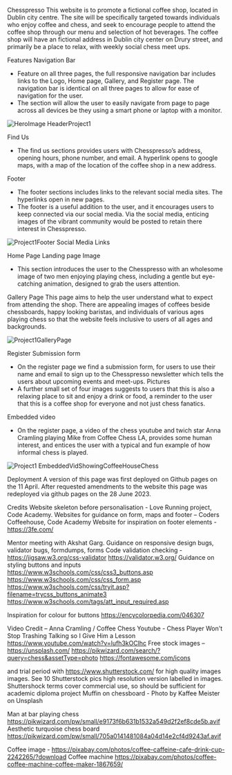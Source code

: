 Chesspresso
This website is to promote a fictional coffee shop, located in Dublin city centre.
The site will be specifically targeted towards individuals who enjoy coffee and chess, and seek to encourage people to attend the coffee shop through our menu and selection of hot beverages. The coffee shop will have an fictional address in Dublin city center on Drury street, and primarily be a place to relax, with weekly social chess meet ups.

Features
Navigation Bar
-	Feature on all three pages, the full responsive navigation bar includes links to the Logo, Home page, Gallery, and Register page. The navigation bar is identical on all three pages to allow for ease of navigation for the user.
-	The section will allow the user to easily navigate from page to page across all devices be they using a smart phone or laptop with a monitor.

![HeroImage HeaderProject1](https://github.com/StephenPhilipOFlynn/project1/assets/124165807/063aef1e-b50d-4e24-b2be-2fed00bae434)


Find Us
-	The find us sections provides users with Chesspresso’s address, opening hours, phone number, and email. A hyperlink opens to google maps, with a map of the location of the coffee shop in a new address.

Footer
-	The footer sections includes links to the relevant social media sites. The hyperlinks open in new pages.
-	The footer is a useful addition to the user, and it encourages users to keep connected via our social media. Via the social media, enticing images of the vibrant community would be posted to retain there interest in Chesspresso.

![Project1Footer Social Media Links](https://github.com/StephenPhilipOFlynn/project1/assets/124165807/b9b79eab-f89e-49d2-96e1-53c7cd9762f8)

Home Page
Landing page Image
-	This section introduces the user to the Chesspresso with an wholesome image of two men enjoying playing chess, including a gentle but eye-catching animation, designed to grab the users attention.

Gallery Page
This page aims to help the user understand what to expect from attending the shop. There are appealing images of coffees beside chessboards, happy looking baristas, and individuals of various ages playing chess so that the website feels inclusive to users of all ages and backgrounds. 

![Project1GalleryPage](https://github.com/StephenPhilipOFlynn/project1/assets/124165807/3834900c-4f93-4ea3-a33e-04a496db4d27)

Register
Submission form
-	On the register page we find a submission form, for users to use their name and email to sign up to the Chesspresso newsletter which tells the users about upcoming events and meet-ups.
Pictures
-	A further small set of four images suggests to users that this is also a relaxing place to sit and enjoy a drink or food, a reminder to the user that this is a coffee shop for everyone and not just chess fanatics.

Embedded video
-	On the register page, a video of the chess youtube and twich star Anna Cramling playing Mike from Coffee Chess LA, provides some human interest, and entices the user with a typical and fun example of how informal chess is played.

![Project1 EmbeddedVidShowingCoffeeHouseChess](https://github.com/StephenPhilipOFlynn/project1/assets/124165807/0bba6a0b-58ec-446c-9e58-590fdfbb5580)

Deployment
A version of this page was first deployed on Github pages on the 11 April. After requested amendments to the website this page was redeployed via github pages on the 28 June 2023.


Credits
Website skeleton before personalisation - Love Running project, Code Academy.
Websites for guidance on form, maps and footer – Coders Coffeehouse, Code Academy
Website for inspiration on footer elements - https://3fe.com/

Mentor meeting with Akshat Garg. Guidance on responsive design bugs, validator bugs, formdumps, forms
Code validation checking -
https://jigsaw.w3.org/css-validator
https://validator.w3.org/
Guidance on styling buttons and inputs
https://www.w3schools.com/css/css3_buttons.asp
https://www.w3schools.com/css/css_form.asp
https://www.w3schools.com/css/tryit.asp?filename=trycss_buttons_animate3
https://www.w3schools.com/tags/att_input_required.asp

Inspiration for colour for buttons
https://encycolorpedia.com/046307

Video Credit – Anna Cramling / Coffee Chess Youtube - Chess Player Won't Stop Trashing Talking so I Give Him a Lesson 
https://www.youtube.com/watch?v=lufh3kOClhc
Free stock images – 
https://unsplash.com/
https://pikwizard.com/search/?query=chess&assetType=photo
https://fontawesome.com/icons

and trial period with 
https://www.shutterstock.com/
for high quality images images. See 10 Shutterstock pics high resolution version labelled in images. Shuttershock terms cover commercial use, so should be sufficient for academic diploma project
Muffin on chessboard - 
Photo by Kaffee Meister on Unsplash

Man at bar playing chess
https://pikwizard.com/pw/small/e9173f6b631b1532a549d2f2ef8cde5b.avif
Aesthetic turquoise chess board
https://pikwizard.com/pw/small/705a0141481084a04d14e2cf4d9243af.avif

Coffee image -
https://pixabay.com/photos/coffee-caffeine-cafe-drink-cup-2242265/?download
Coffee machine
https://pixabay.com/photos/coffee-coffee-machine-coffee-maker-1867659/
